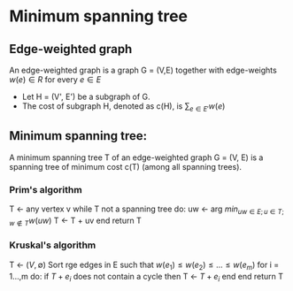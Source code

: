 # Minimum spanning tree

## Edge-weighted graph
An edge-weighted graph is a graph G = (V,E) together with edge-weights $w(e) \in R$ for every $e \in E$
+ Let H = (V', E') be a subgraph of G.
+ The cost of subgraph H, denoted as c(H), is $\sum_{e \in E'}w(e)$

## Minimum spanning tree:
A minimum spanning tree T of an edge-weighted graph G = (V, E) is a spanning tree of minimum cost c(T) (among all spanning trees).

### Prim's algorithm
T ← any vertex v
while T not a spanning tree do:
    uw ← arg $min_{uw\in E; u\in T; w \notin T}w(uw)$
    T ← T + uv
end
return T

### Kruskal's algorithm
T ← $(V, \emptyset)$
Sort rge edges in E such that $w(e_1) \leq w(e_2) \leq ... \leq w(e_m)$
for i = 1...,m do:
    if $T + e_i$ does not contain a cycle then
        T ← $T + e_i$
    end
end
return T